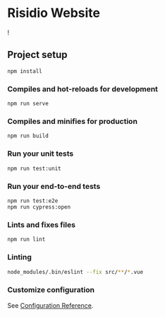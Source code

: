 # Risidio Website
!

## Project setup
```
npm install
```

### Compiles and hot-reloads for development
```
npm run serve
```

### Compiles and minifies for production
```
npm run build
```

### Run your unit tests
```
npm run test:unit
```

### Run your end-to-end tests
```
npm run test:e2e
npm run cypress:open
```

### Lints and fixes files
```
npm run lint
```

### Linting

```bash
node_modules/.bin/eslint --fix src/**/*.vue
```

### Customize configuration
See [Configuration Reference](https://cli.vuejs.org/config/).

